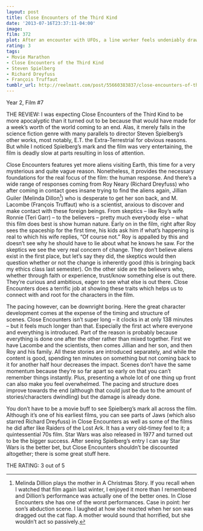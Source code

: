 ```yaml
---
layout: post
title: Close Encounters of the Third Kind
date: '2013-07-16T23:37:11-04:00'
image: 
film: 372
plot: After an encounter with UFOs, a line worker feels undeniably drawn to an isolated area in the wilderness where something spectacular is about to happen.
rating: 3
tags:
- Movie Marathon
- Close Encounters of the Third Kind
- Steven Spielberg
- Richard Dreyfuss
- François Truffaut
tumblr_url: http://reelmatt.com/post/55660383837/close-encounters-of-the-third-kind
---
```


Year 2, Film #7

THE REVIEW: I was expecting Close Encounters of the Third Kind to be more apocalyptic than it turned out to be because that would have made for a week’s worth of the world coming to an end. Alas, it merely falls in the science fiction genre with many parallels to director Steven Spielberg’s other works, most notably, E.T. the Extra-Terrestrial for obvious reasons. But while I noticed Spielberg’s mark and the film was very entertaining, the film is deadly slow at parts resulting in loss of attention.

Close Encounters features yet more aliens visiting Earth, this time for a very mysterious and quite vague reason. Nonetheless, it provides the necessary foundations for the real focus of the film: the human response. And there’s a wide range of responses coming from Roy Neary (Richard Dreyfuss) who after coming in contact goes insane trying to find the aliens again, Jillian Guiler (Melinda Dillon[^1]) who is desperate to get her son back, and M. Lacombe (François Truffaut) who is a scientist, anxious to discover and make contact with these foreign beings. From skeptics – like Roy’s wife Ronnie (Teri Garr) – to the believers – pretty much everybody else – what this film does best is show human nature. Early on in the film, right after Roy sees the spaceship for the first time, his kids ask him if what’s happening is real to which his wife replies, “Of course not.” Roy is appalled by this and doesn’t see why he should have to lie about what he knows he saw. For the skeptics we see the very real concern of change. They don’t believe aliens exist in the first place, but let’s say they did, the skeptics would then question whether or not the change is inherently good (this is bringing back my ethics class last semester). On the other side are the believers who, whether through faith or experience, trust/know something else is out there. They’re curious and ambitious, eager to see what else is out there. Close Encounters does a terrific job at showing these traits which helps us to connect with and root for the characters in the film.

The pacing however, can be downright boring. Here the great character development comes at the expense of the timing and structure of scenes. Close Encounters isn’t super long – it clocks in at only 138 minutes – but it feels much longer than that. Especially the first act where everyone and everything is introduced. Part of the reason is probably because everything is done one after the other rather than mixed together. First we have Lacombe and the scientists, then comes Jillian and her son, and then Roy and his family. All these stories are introduced separately, and while the content is good, spending ten minutes on something but not coming back to it for another half hour decreases the impact. Scenes don’t have the same momentum because they’re so far apart so early on that you can’t remember things instantly. Plus, presenting a whole lot of one thing up front can also make you feel overwhelmed. The pacing and structure does improve towards the end (although that could just be due to the amount of stories/characters dwindling) but the damage is already done.

You don’t have to be a movie buff to see Spielberg’s mark all across the film. Although it’s one of his earliest films, you can see parts of Jaws (which also starred Richard Dreyfuss) in Close Encounters as well as some of the films he did after like Raiders of the Lost Ark. It has a very old-timey feel to it; a quintessential 70s film. Star Wars was also released in 1977 and turned out to be the bigger success. After seeing Spielberg’s entry I can say Star Wars is the better bet, but Close Encounters shouldn’t be discounted altogether; there is some great stuff here.

THE RATING: 3 out of 5 

[^1]: Melinda Dillion plays the mother in A Christmas Story. If you recall when I watched that film again last winter, I enjoyed it more than I remembered and Dillion’s performance was actually one of the better ones. In Close Encounters she has one of the worst performances. Case in point: her son’s abduction scene. I laughed at how she reacted when her son was dragged out the cat flap. A mother would sound that horrified, but she wouldn’t act so passively.

